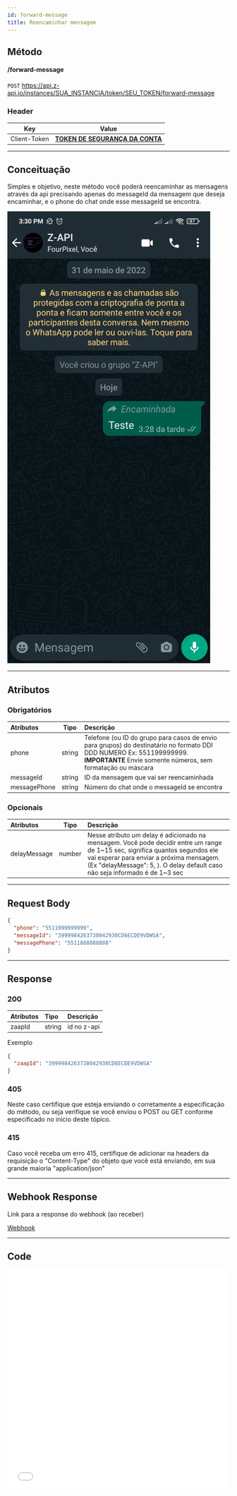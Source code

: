 ```yaml
---
id: forward-message
title: Reencaminhar mensagem
---
```


## Método

#### /forward-message


`POST` https://api.z-api.io/instances/SUA_INSTANCIA/token/SEU_TOKEN/forward-message

### Header

|      Key       |            Value            |
| :------------: |     :-----------------:     |
|  Client-Token  | **[TOKEN DE SEGURANÇA DA CONTA](../security/client-token)** |

---

## Conceituação

Simples e objetivo, neste método você poderá reencaminhar as mensagens através da api precisando apenas do messageId da mensagem que deseja encaminhar, e o phone do chat onde esse messageId se encontra.


![image](../../img/reencaminhar.jpeg)

---

## Atributos

### Obrigatórios

| Atributos    | Tipo   | Descrição |
| :-------     | :----: | :------   |
| phone        | string | Telefone (ou ID do grupo para casos de envio para grupos) do destinatário no formato DDI DDD NUMERO Ex: 551199999999. **IMPORTANTE** Envie somente números, sem formatação ou máscara |
| messageId    | string | ID da mensagem que vai ser reencaminhada    |
| messagePhone | string | Número do chat onde o messageId se encontra |

### Opcionais

| Atributos    | Tipo   | Descrição |
| :---------   | :----: | :-------- |
| delayMessage | number | Nesse atributo um delay é adicionado na mensagem. Você pode decidir entre um range de 1~15 sec, significa quantos segundos ele vai esperar para enviar a próxima mensagem. (Ex "delayMessage": 5, ). O delay default caso não seja informado é de 1~3 sec |

---

## Request Body

```json
{
  "phone": "5511999999999",
  "messageId": "3999984263738042930CD6ECDE9VDWSA",
  "messagePhone": "5511888888888"
}
```

---

## Response

### 200

| Atributos | Tipo   | Descrição      |
| :-------- | :----- | :------------- |
| zaapId    | string | id no z-api    |

Exemplo

```json
{
  "zaapId": "3999984263738042930CD6ECDE9VDWSA"
}
```

### 405

Neste caso certifique que esteja enviando o corretamente a especificação do método, ou seja verifique se você enviou o POST ou GET conforme especificado no inicio deste tópico.

### 415

Caso você receba um erro 415, certifique de adicionar na headers da requisição o "Content-Type" do objeto que você está enviando, em sua grande maioria "application/json"

---

## Webhook Response

Link para a response do webhook (ao receber)

[Webhook](../webhooks/on-message-received#exemplo-de-retorno-de-texto)

---

## Code

<iframe src="//api.apiembed.com/?source=https://raw.githubusercontent.com/Z-API/z-api-docs/main/json-examples/forward-message.json&targets=all" frameborder="0" scrolling="no" width="100%" height="500px" seamless></iframe>
